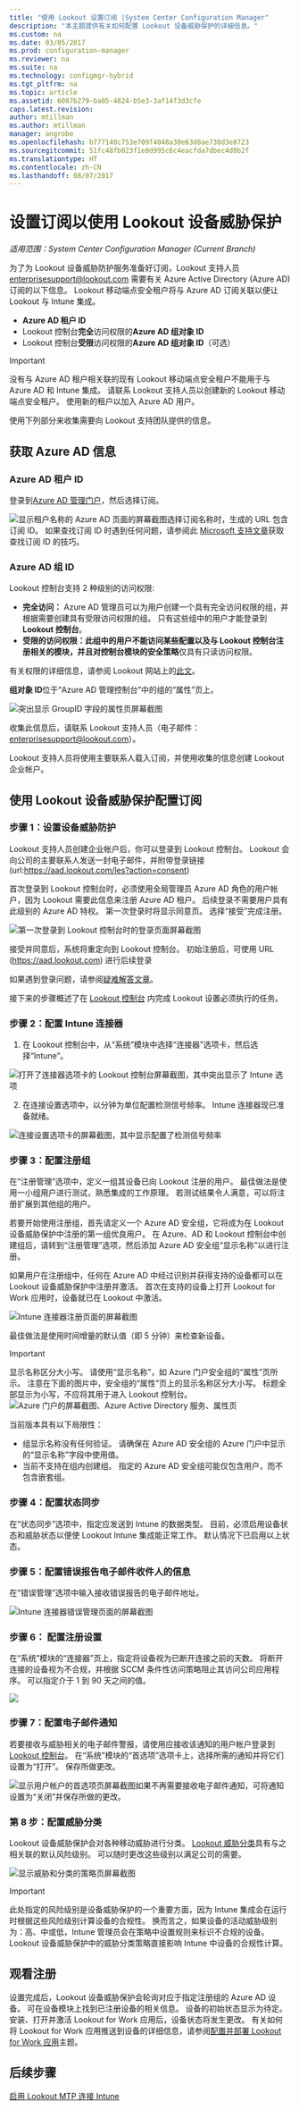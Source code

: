 ```yaml
---
title: "使用 Lookout 设置订阅 |System Center Configuration Manager"
description: "本主题提供有关如何配置 Lookout 设备威胁保护的详细信息。"
ms.custom: na
ms.date: 03/05/2017
ms.prod: configuration-manager
ms.reviewer: na
ms.suite: na
ms.technology: configmgr-hybrid
ms.tgt_pltfrm: na
ms.topic: article
ms.assetid: 6087b279-ba05-4824-b5e3-3af14f3d3cfe
caps.latest.revision: 
author: mtillman
ms.author: mtillman
manager: angrobe
ms.openlocfilehash: b777140c753e709f4048a30e63d8ae730d3e8723
ms.sourcegitcommit: 51fc48fb023f1e8d995c6c4eacfda7dbec4d0b2f
ms.translationtype: HT
ms.contentlocale: zh-CN
ms.lasthandoff: 08/07/2017
---
```

# <a name="set-up-your-subscription-for--lookout-device-threat-protection"></a>设置订阅以使用 Lookout 设备威胁保护

*适用范围：System Center Configuration Manager (Current Branch)*

为了为 Lookout 设备威胁防护服务准备好订阅，Lookout 支持人员 enterprisesupport@lookout.com 需要有关 Azure Active Directory (Azure AD) 订阅的以下信息。 Lookout 移动端点安全租户将与 Azure AD 订阅关联以便让 Lookout 与 Intune 集成。 

* **Azure AD 租户 ID**
* Lookout 控制台**完全**访问权限的**Azure AD 组对象 ID**
* Lookout 控制台**受限**访问权限的**Azure AD 组对象 ID**（可选）

> [!IMPORTANT]
> 没有与 Azure AD 租户相关联的现有 Lookout 移动端点安全租户不能用于与 Azure AD 和 Intune 集成。 请联系 Lookout 支持人员以创建新的 Lookout 移动端点安全租户。 使用新的租户以加入 Azure AD 用户。

使用下列部分来收集需要向 Lookout 支持团队提供的信息。  

## <a name="get-your-azure-ad-information"></a>获取 Azure AD 信息
### <a name="azure-ad-tenant-id"></a>Azure AD 租户 ID
登录到[Azure AD 管理门户](https://manage.windowsazure.com)，然后选择订阅。 

![显示租户名称的 Azure AD 页面的屏幕截图](media/aad_tenant_name.png)选择订阅名称时，生成的 URL 包含订阅 ID。  如果查找订阅 ID 时遇到任何问题，请参阅此 [Microsoft 支持文章](https://support.office.com/en-us/article/Find-your-Office-365-tenant-ID-6891b561-a52d-4ade-9f39-b492285e2c9b?ui=en-US&rs=en-US&ad=US)获取查找订阅 ID 的技巧。   
### <a name="azure-ad-group-id"></a>Azure AD 组 ID
Lookout 控制台支持 2 种级别的访问权限:  
* **完全访问：** Azure AD 管理员可以为用户创建一个具有完全访问权限的组，并根据需要创建具有受限访问权限的组。  只有这些组中的用户才能登录到 **Lookout 控制台**。
* **受限的访问权限：**此组中的用户不能访问某些配置以及与 Lookout 控制台注册相关的模块，并且对控制台模块的**安全策略**仅具有只读访问权限。  

有关权限的详细信息，请参阅 Lookout 网站上的[此文](https://personal.support.lookout.com/hc/en-us/articles/114094105653)。

**组对象 ID**位于“Azure AD 管理控制台”中的组的“属性”页上。

![突出显示 GroupID 字段的属性页屏幕截图](media/aad_group_object_id.png)

收集此信息后，请联系 Lookout 支持人员（电子邮件：enterprisesupport@lookout.com）。

Lookout 支持人员将使用主要联系人载入订阅，并使用收集的信息创建 Lookout 企业帐户。


## <a name="configure-your-subscription-with-lookout-device-threat-protection"></a>使用 Lookout 设备威胁保护配置订阅
### <a name="step-1-set-up-your-device-threat-protection"></a>步骤 1：设置设备威胁防护
Lookout 支持人员创建企业帐户后，你可以登录到 Lookout 控制台。   Lookout 会向公司的主要联系人发送一封电子邮件，并附带登录链接(url:https://aad.lookout.com/les?action=consent)

首次登录到 Lookout 控制台时，必须使用全局管理员 Azure AD 角色的用户帐户，因为 Lookout 需要此信息来注册 Azure AD 租户。   后续登录不需要用户具有此级别的 Azure AD 特权。  第一次登录时将显示同意页。 选择“接受”完成注册。

![第一次登录到 Lookout 控制台时的登录页面屏幕截图](media/lookout-initial-login.png)

接受并同意后，系统将重定向到 Lookout 控制台。 初始注册后，可使用 URL (https://aad.lookout.com) 进行后续登录

如果遇到登录问题，请参阅[疑难解答文章]()。

接下来的步骤概述了在 [Lookout 控制台](https://aad.lookout.com) 内完成 Lookout 设置必须执行的任务。

### <a name="step-2-configure-the-intune-connector"></a>步骤 2：配置 Intune 连接器

1.  在 Lookout 控制台中，从“系统”模块中选择“连接器”选项卡，然后选择“Intune”。

  ![打开了连接器选项卡的 Lookout 控制台屏幕截图，其中突出显示了 Intune 选项](media/lookout-setup-intune-connector.png)

2.  在连接设置选项中，以分钟为单位配置检测信号频率。  Intune 连接器现已准备就绪。  

  ![连接设置选项卡的屏幕截图，其中显示配置了检测信号频率](media/lookout-connection-settings.png)

### <a name="step-3-configure-enrollment-groups"></a>步骤 3：配置注册组
在“注册管理”选项中，定义一组其设备已向 Lookout 注册的用户。 最佳做法是使用一小组用户进行测试，熟悉集成的工作原理。  若测试结果令人满意，可以将注册扩展到其他组的用户。

若要开始使用注册组，首先请定义一个 Azure AD 安全组，它将成为在 Lookout 设备威胁保护中注册的第一组优良用户。 在 Azure、AD 和 Lookout 控制台中创建组后，请转到“注册管理”选项，然后添加 Azure AD 安全组“显示名称”以进行注册。

如果用户在注册组中，任何在 Azure AD 中经过识别并获得支持的设备都可以在 Lookout 设备威胁保护中注册并激活。  首次在支持的设备上打开 Lookout for Work 应用时，设备就已在 Lookout 中激活。

![Intune 连接器注册页面的屏幕截图](media/lookout-enrollment.png)

最佳做法是使用时间增量的默认值（即 5 分钟）来检查新设备。

>[!IMPORTANT]
> 显示名称区分大小写。  请使用“显示名称”，如 Azure 门户安全组的“属性”页所示。 注意在下面的图片中，安全组的“属性”页上的显示名称区分大小写。  标题全部显示为小写，不应将其用于进入 Lookout 控制台。
>![Azure 门户的屏幕截图、Azure Active Directory 服务、属性页](media/aad-group-display-name.png)

当前版本具有以下局限性：  
* 组显示名称没有任何验证。  请确保在 Azure AD 安全组的 Azure 门户中显示的“显示名称”字段中使用值。
* 当前不支持在组内创建组。  指定的 Azure AD 安全组可能仅包含用户，而不包含嵌套组。


### <a name="step-4-configure-state-sync"></a>步骤 4：配置状态同步
在“状态同步”选项中，指定应发送到 Intune 的数据类型。  目前，必须启用设备状态和威胁状态以便使 Lookout Intune 集成能正常工作。  默认情况下已启用以上状态。
### <a name="step-5-configure-error-report-email-recipient-information"></a>步骤 5：配置错误报告电子邮件收件人的信息
在“错误管理”选项中输入接收错误报告的电子邮件地址。

![Intune 连接器错误管理页面的屏幕截图](media/lookout-connector-error-notifications.png)

### <a name="step-6-configure-enrollment-settings"></a>步骤 6： 配置注册设置
在“系统”模块的“连接器”页上，指定将设备视为已断开连接之前的天数。  将断开连接的设备视为不合规，并根据 SCCM 条件性访问策略阻止其访问公司应用程序。 可以指定介于 1 到 90 天之间的值。

![](media/lookout-console-enrollment-settings.png)

### <a name="step-7-configure-email-notifications"></a>步骤 7：配置电子邮件通知
若要接收与威胁相关的电子邮件警报，请使用应接收该通知的用户帐户登录到 [Lookout 控制台](https://aad.lookout.com)。 在“系统”模块的“首选项”选项卡上，选择所需的通知并将它们设置为“打开”。 保存所做更改。

![显示用户帐户的首选项页屏幕截图](media/lookout-email-notifications.png)如果不再需要接收电子邮件通知，可将通知设置为“关闭”并保存所做的更改。
### <a name="step-8-configure-threat-classification"></a>第 8 步：配置威胁分类
Lookout 设备威胁保护会对各种移动威胁进行分类。 [Lookout 威胁分类](http://personal.support.lookout.com/hc/en-us/articles/114094130693)具有与之相关联的默认风险级别。 可以随时更改这些级别以满足公司的需要。

![显示威胁和分类的策略页屏幕截图](media/lookout-threat-classification.png)

>[!IMPORTANT]
> 此处指定的风险级别是设备威胁保护的一个重要方面，因为 Intune 集成会在运行时根据这些风险级别计算设备的合规性。 换而言之，如果设备的活动威胁级别为：高、中或低，Intune 管理员会在策略中设置规则来标识不合规的设备。 Lookout 设备威胁保护中的威胁分类策略直接影响 Intune 中设备的合规性计算。

## <a name="watching-enrollment"></a>观看注册
设置完成后，Lookout 设备威胁保护会轮询对应于指定注册组的 Azure AD 设备。  可在设备模块上找到已注册设备的相关信息。  设备的初始状态显示为待定。  安装、打开并激活 Lookout for Work 应用后，设备状态将发生更改。  有关如何将 Lookout for Work 应用推送到设备的详细信息，请参阅[配置并部署 Lookout for Work 应用](configure-and-deploy-lookout-for-work-apps.md)主题。
## <a name="next-steps"></a>后续步骤
[启用 Lookout MTP 连接 Intune](enable-lookout-connection-in-intune.md)
